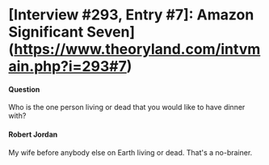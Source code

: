 # [Interview #293, Entry #7]: Amazon Significant Seven](https://www.theoryland.com/intvmain.php?i=293#7)

#### Question

Who is the one person living or dead that you would like to have dinner with?

#### Robert Jordan

My wife before anybody else on Earth living or dead. That's a no-brainer.

